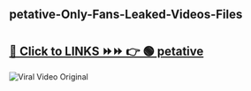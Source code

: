 
 ## petative-Only-Fans-Leaked-Videos-Files

# <h2><a href="https://mediaupload.pro?petative">🔗 Click to LINKS ⏩⏩ 👉 🟢 petative </a></h2>

<a href="https://mediaupload.pro?petative" rel="nofollow" data-target="animated-image.originalLink"><img src="https://i.ibb.co.com/xMMVF88/686577567.gif" alt="Viral Video Original" style="max-width: 100%; display: inline-block;" data-target="animated-image.originalImage"></a>